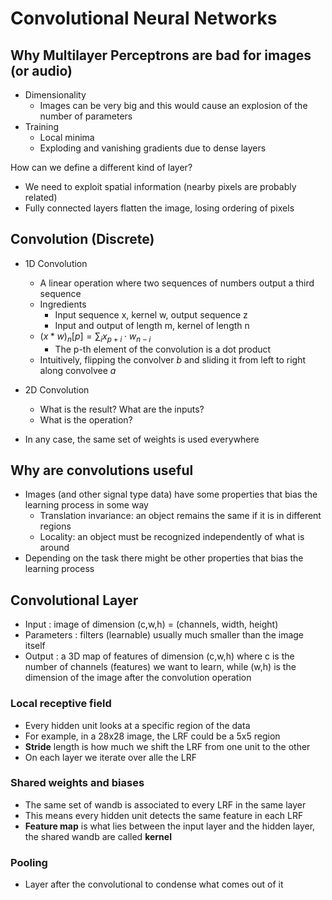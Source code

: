 # Convolutional Neural Networks

## Why Multilayer Perceptrons are bad for images (or audio)

- Dimensionality
  - Images can be very big and this would cause an explosion of the number of parameters
- Training
  - Local minima
  - Exploding and vanishing gradients due to dense layers

How can we define a different kind of layer?

- We need to exploit spatial information (nearby pixels are probably related)
- Fully connected layers flatten the image, losing ordering of pixels

## Convolution (Discrete)

- 1D Convolution
  - A linear operation where two sequences of numbers output a third sequence
  - Ingredients
    - Input sequence x, kernel w, output sequence z
    - Input and output of length m, kernel of length n
  - $(x * w)_n[p] = \sum_i x_{p+i} \cdot w_{n-i}$
    - The p-th element of the convolution is a dot product
  - Intuitively, flipping the convolver *b* and sliding it from left to right along convolvee *a*

- 2D Convolution
  - What is the result? What are the inputs?
  - What is the operation?

- In any case, the same set of weights is used everywhere

## Why are convolutions useful

- Images (and other signal type data) have some properties that bias the learning process in some way
  - Translation invariance: an object remains the same if it is in different regions
  - Locality: an object must be recognized independently of what is around
- Depending on the task there might be other properties that bias the learning process

## Convolutional Layer

- Input : image of dimension (c,w,h) = (channels, width, height)
- Parameters : filters (learnable) usually much smaller than the image itself
- Output : a 3D map of features of dimension (c,w,h) where c is the number of channels (features) we want to learn, while (w,h) is the dimension of the image after the convolution operation

### Local receptive field

- Every hidden unit looks at a specific region of the data
- For example, in a 28x28 image, the LRF could be a 5x5 region
- **Stride** length is how much we shift the LRF from one unit to the other
- On each layer we iterate over alle the LRF

### Shared weights and biases

- The same set of wandb is associated to every LRF in the same layer
- This means every hidden unit detects the same feature in each LRF
- **Feature map** is what lies between the input layer and the hidden layer, the shared wandb are called **kernel**

### Pooling

- Layer after the convolutional to condense what comes out of it

